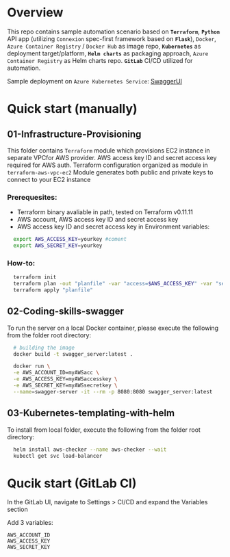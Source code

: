 # Overview
This repo contains sample automation scenario based on **`Terraform`**, **`Python`** API app (utilizing `Connexion` spec-first framework based on **`Flask`**), `Docker`, `Azure Container Registry` / `Docker Hub` as image repo, **`Kubernetes`** as deployment target/platform, **`Helm charts`** as packaging approach, `Azure Container Registry` as Helm charts repo.
**`GitLab`** CI/CD utilized for automation.

Sample deployment on `Azure Kubernetes Service`: [SwaggerUI](http://40.68.206.101/ui/)

# Quick start (manually)

## 01-Infrastructure-Provisioning
This folder contains `Terraform` module which provisions EC2 instance in separate VPCfor AWS provider.
AWS access key ID and secret access key required for AWS auth.
Terraform configuration organized as module in `terraform-aws-vpc-ec2` 
Module generates both public and private keys to connect to your EC2 instance

### Prerequesites:
- Terraform binary avaliable in path, tested on Terraform v0.11.11
- AWS account, AWS access key ID and secret access key
- AWS access key ID and secret access key in Environment variables:

```bash
  export AWS_ACCESS_KEY=yourkey #coment
  export AWS_SECRET_KEY=yourkey
```
### How-to:
```bash
  terraform init
  terraform plan -out "planfile" -var "access=$AWS_ACCESS_KEY" -var "secret=$AWS_SECRET_KEY"
  terraform apply "planfile"
```


## 02-Coding-skills-swagger

To run the server on a local Docker container, please execute the following from the folder root directory:

```bash
  # building the image
  docker build -t swagger_server:latest .

  docker run \
  -e AWS_ACCOUNT_ID=myAWSacc \
  -e AWS_ACCESS_KEY=myAWSaccesskey \
  -e AWS_SECRET_KEY=myAWSsecretkey \
  --name=swagger-server -it --rm -p 8080:8080 swagger_server:latest
```

## 03-Kubernetes-templating-with-helm

To install from local folder, execute the following from the folder root directory: 

```bash
  helm install aws-checker --name aws-checker --wait
  kubectl get svc load-balancer
```


# Qucik start (GitLab CI)
In the GitLab UI, navigate to Settings > CI/CD and expand the Variables section

Add 3 variables:
```
AWS_ACCOUNT_ID
AWS_ACCESS_KEY
AWS_SECRET_KEY
```

